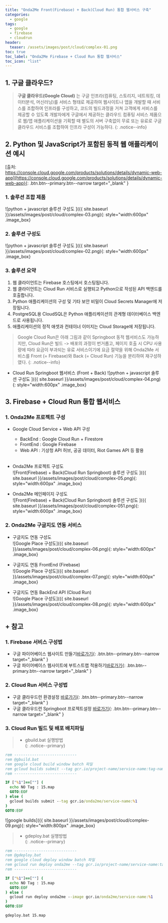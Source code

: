 ```yaml
---
title: "Onda2Me Front(Firebase) + Back(Cloud Run) 통합 웹서비스 구축"
categories: 
  - google
tags:
  - google
  - firebase
  - cloudrun
header:
  teaser: /assets/images/post/cloud/complex-01.png
toc: true
toc_label: "Onda2Me Firebase + Cloud Run 통합 웹서비스"
toc_icon: "list"  
---
```


## 1. 구글 클라우드?  

> **구글 클라우드(Google Cloud)** 는 구글 인프라(컴퓨팅, 스토리지, 네트워킹, 데이터분석, 머신러닝)를 서비스 형태로 제공하여 웹사이트나 앱을 개발할 때 서비스를 조합하여 인프라를 구성하고, 코드의 빌드과정을 거쳐 고객에게 서비스를 제공할 수 있도록 개발자에게 구글에서 제공하는 클라우드 컴퓨팅 서비스 제품으로 웹/앱 애플리케이션을 기획할 때 별도의 서버 구축없이 무료 또는 유료로 구글 클라우드 서비스를 조합하여 인프라 구성이 가능하다.
{: .notice--info}

## 2. Python 및 JavaScript가 포함된 동적 웹 애플리케이션 예시
  [출처: https://console.cloud.google.com/products/solutions/details/dynamic-web-app](https://console.cloud.google.com/products/solutions/details/dynamic-web-app){: .btn.btn--primary.btn--narrow target="_blank" }  

### 1. 솔루션 조합 제품    
  
  ![python + javascript 솔루션 구성도 ]({{ site.baseurl }}/assets/images/post/cloud/complex-03.png){: style="width:600px" .image_box}

### 2. 솔루션 구성도    
  
  ![python + javascript 솔루션 구성도 ]({{ site.baseurl }}/assets/images/post/cloud/complex-02.png){: style="width:600px" .image_box}

### 3. 솔루션 요약
  1. 웹 클라이언트는 Firebase 호스팅에서 호스팅됩니다.
  2. 웹 클라이언트는 Cloud Run 서비스로 실행되고 Python으로 작성된 API 백엔드를 호출합니다.
  3. Python 애플리케이션의 구성 및 기타 보안 비밀이 Cloud Secrets Manager에 저장됩니다.
  4. PostgreSQL용 CloudSQL은 Python 애플리케이션의 관계형 데이터베이스 백엔드로 사용됩니다.
  5. 애플리케이션의 정적 애셋과 컨테이너 이미지는 Cloud Storage에 저장됩니다.

> Google Cloud Run은 아래 그림과 같이 Springboot 동적 웹서비스도 가능하지만, Cloud Run은 빌드 -> 배포의 과정이 번거롭고, 페이지 호출 시 CPU 사용량에 따라 요금이 부과되는 유료 서비스이기에 요금 절약을 위해 Onda2Me 서비스를 Front (= Firebase)와 Back (= Cloud Run) 기능을 분리하여 재구성하였다.
{: .notice--info}

+ Cloud Run Springboot 웹서비스 (Front + Back)
  ![python + javascript 솔루션 구성도 ]({{ site.baseurl }}/assets/images/post/cloud/complex-04.png){: style="width:600px" .image_box}

## 3. Firebase + Cloud Run 통합 웹서비스

### 1. Onda2Me 프로젝트 구성

+ Google Cloud Service + Web API 구성    
 
  + BackEnd 	: Google Cloud Run + Firestore
  + FrontEnd 	: Google Firebase
  + Web API	: 기상청 API 허브, 공공 데이터, Riot Games API 등 활용    
&nbsp;    

+ Onda2Me 프로젝트 구성도    
  ![Front(Firebase) + Back(Cloud Run Springboot) 솔루션 구성도 ]({{ site.baseurl }}/assets/images/post/cloud/complex-05.png){: style="width:600px" .image_box}

+ Onda2Me 메인페이지 구성도    
  ![Front(Firebase) + Back(Cloud Run Springboot) 솔루션 구성도 ]({{ site.baseurl }}/assets/images/post/cloud/complex-051.png){: style="width:600px" .image_box}

### 2. Onda2Me 구글지도 연동 서비스
+ 구글지도 연동 구성도    
  ![Google Place 구성도]({{ site.baseurl }}/assets/images/post/cloud/complex-06.png){: style="width:600px" .image_box}


+ 구글지도 연동 FrontEnd (Firebase)    
  ![Google Place 구성도]({{ site.baseurl }}/assets/images/post/cloud/complex-07.png){: style="width:600px" .image_box}

+ 구글지도 연동 BackEnd API (Cloud Run)    
  ![Google Place 구성도]({{ site.baseurl }}/assets/images/post/cloud/complex-08.png){: style="width:600px" .image_box}




## + 참고

### 1. Firebase 서비스 구성법

+ 구글 파이어베이스 웹사이트 만들기[바로가기](/firebase/google-firebase-01/){: .btn.btn--primary.btn--narrow target="_blank" }
+ 구글 파이어베이스 웹사이트에 부트스트랩 적용하기[바로가기](/firebase/google-firebase-02/){: .btn.btn--primary.btn--narrow target="_blank" }

### 2. Cloud Run 서비스 구성법

+ 구글 클라우드런 환경설정 [바로가기](/google/google-run-10/){: .btn.btn--primary.btn--narrow target="_blank" }
+ 구글 클라우드런 Springboot 프로젝트설정 [바로가기](/google/google-run-20/){: .btn.btn--primary.btn--narrow target="_blank" }

### 3. Cloud Run 빌드 및 배포 배치파일
 
> + gbuild.bat 실행방법    
{: .notice--primary}

```bat
rem ----------------------------
rem @gbuild.bat
rem google cloud build window batch 파일
rem gcloud builds submit --tag gcr.io/project-name/service-name:tag-name
rem ----------------------------

IF ["%1"]==[""] (
  echo NO Tag : 15.map
  GOTO:EOF
) else (
  gcloud builds submit --tag gcr.io/onda2me/service-name:%1
)
GOTO:EOF
```
  ![google builds]({{ site.baseurl }}/assets/images/post/cloud/complex-09.png){: style="width:800px" .image_box}

> + gdeploy.bat 실행방법        
{: .notice--primary}    

```bat
rem ----------------------------
rem @gdeploy.bat
rem google cloud deploy window batch 파일
rem gcloud run deploy onda2me --tag gcr.io/project-name/service-name:tag-name
rem ----------------------------

IF ["%1"]==[""] (
  echo NO Tag : 15.map
  GOTO:EOF
) else (
  gcloud run deploy onda2me --image gcr.io/onda2me/service-name:%1
)
GOTO:EOF
```

```bat
gdeploy.bat 15.map
```



